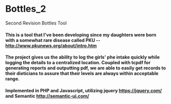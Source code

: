 # Bottles_2
Second Revision Bottles Tool

#### This is a tool that I've been developing since my daughters were born with a somewhat rare disease called PKU -- http://www.pkunews.org/about/intro.htm
#### The project gives us the ability to log the girls' phe intake quickly while logging the details to a centralized location.  Coupled with tcpdf for generating reports and outputting pdf, we are able to easily get records to their dieticians to assure that their levels are always within acceptable range.
#### Implemented in PHP and Javascript, utilizing jquery https://jquery.com/ and Semantic http://semantic-ui.com/
